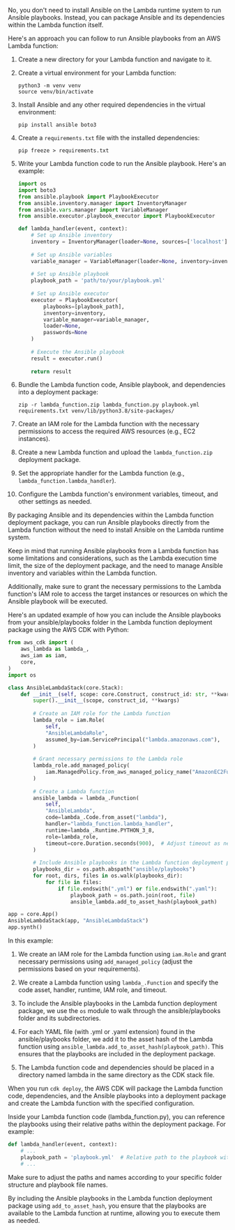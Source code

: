 No, you don't need to install Ansible on the Lambda runtime system to run Ansible playbooks. Instead, you can package Ansible and its dependencies within the Lambda function itself.

Here's an approach you can follow to run Ansible playbooks from an AWS Lambda function:

1. Create a new directory for your Lambda function and navigate to it.

2. Create a virtual environment for your Lambda function:
   ```
   python3 -m venv venv
   source venv/bin/activate
   ```

3. Install Ansible and any other required dependencies in the virtual environment:
   ```
   pip install ansible boto3
   ```

4. Create a `requirements.txt` file with the installed dependencies:
   ```
   pip freeze > requirements.txt
   ```

5. Write your Lambda function code to run the Ansible playbook. Here's an example:
   ```python
   import os
   import boto3
   from ansible.playbook import PlaybookExecutor
   from ansible.inventory.manager import InventoryManager
   from ansible.vars.manager import VariableManager
   from ansible.executor.playbook_executor import PlaybookExecutor
   
   def lambda_handler(event, context):
       # Set up Ansible inventory
       inventory = InventoryManager(loader=None, sources=['localhost'])
       
       # Set up Ansible variables
       variable_manager = VariableManager(loader=None, inventory=inventory)
       
       # Set up Ansible playbook
       playbook_path = 'path/to/your/playbook.yml'
       
       # Set up Ansible executor
       executor = PlaybookExecutor(
           playbooks=[playbook_path],
           inventory=inventory,
           variable_manager=variable_manager,
           loader=None,
           passwords=None
       )
       
       # Execute the Ansible playbook
       result = executor.run()
       
       return result
   ```

6. Bundle the Lambda function code, Ansible playbook, and dependencies into a deployment package:
   ```
   zip -r lambda_function.zip lambda_function.py playbook.yml requirements.txt venv/lib/python3.8/site-packages/
   ```

7. Create an IAM role for the Lambda function with the necessary permissions to access the required AWS resources (e.g., EC2 instances).

8. Create a new Lambda function and upload the `lambda_function.zip` deployment package.

9. Set the appropriate handler for the Lambda function (e.g., `lambda_function.lambda_handler`).

10. Configure the Lambda function's environment variables, timeout, and other settings as needed.

By packaging Ansible and its dependencies within the Lambda function deployment package, you can run Ansible playbooks directly from the Lambda function without the need to install Ansible on the Lambda runtime system.

Keep in mind that running Ansible playbooks from a Lambda function has some limitations and considerations, such as the Lambda execution time limit, the size of the deployment package, and the need to manage Ansible inventory and variables within the Lambda function.

Additionally, make sure to grant the necessary permissions to the Lambda function's IAM role to access the target instances or resources on which the Ansible playbook will be executed.

Here's an updated example of how you can include the Ansible playbooks from your ansible/playbooks folder in the Lambda function deployment package using the AWS CDK with Python:

```python
from aws_cdk import (
    aws_lambda as lambda_,
    aws_iam as iam,
    core,
)
import os

class AnsibleLambdaStack(core.Stack):
    def __init__(self, scope: core.Construct, construct_id: str, **kwargs) -> None:
        super().__init__(scope, construct_id, **kwargs)
        
        # Create an IAM role for the Lambda function
        lambda_role = iam.Role(
            self,
            "AnsibleLambdaRole",
            assumed_by=iam.ServicePrincipal("lambda.amazonaws.com"),
        )
        
        # Grant necessary permissions to the Lambda role
        lambda_role.add_managed_policy(
            iam.ManagedPolicy.from_aws_managed_policy_name("AmazonEC2FullAccess")
        )
        
        # Create a Lambda function
        ansible_lambda = lambda_.Function(
            self,
            "AnsibleLambda",
            code=lambda_.Code.from_asset("lambda"),
            handler="lambda_function.lambda_handler",
            runtime=lambda_.Runtime.PYTHON_3_8,
            role=lambda_role,
            timeout=core.Duration.seconds(900),  # Adjust timeout as needed
        )
        
        # Include Ansible playbooks in the Lambda function deployment package
        playbooks_dir = os.path.abspath("ansible/playbooks")
        for root, dirs, files in os.walk(playbooks_dir):
            for file in files:
                if file.endswith(".yml") or file.endswith(".yaml"):
                    playbook_path = os.path.join(root, file)
                    ansible_lambda.add_to_asset_hash(playbook_path)

app = core.App()
AnsibleLambdaStack(app, "AnsibleLambdaStack")
app.synth()
```

In this example:

1. We create an IAM role for the Lambda function using `iam.Role` and grant necessary permissions using `add_managed_policy` (adjust the permissions based on your requirements).

2. We create a Lambda function using `lambda_.Function` and specify the code asset, handler, runtime, IAM role, and timeout.

3. To include the Ansible playbooks in the Lambda function deployment package, we use the `os` module to walk through the ansible/playbooks folder and its subdirectories.

4. For each YAML file (with .yml or .yaml extension) found in the ansible/playbooks folder, we add it to the asset hash of the Lambda function using `ansible_lambda.add_to_asset_hash(playbook_path)`. This ensures that the playbooks are included in the deployment package.

5. The Lambda function code and dependencies should be placed in a directory named lambda in the same directory as the CDK stack file.

When you run `cdk deploy`, the AWS CDK will package the Lambda function code, dependencies, and the Ansible playbooks into a deployment package and create the Lambda function with the specified configuration.

Inside your Lambda function code (lambda_function.py), you can reference the playbooks using their relative paths within the deployment package. For example:

```python
def lambda_handler(event, context):
    # ...
    playbook_path = 'playbook.yml'  # Relative path to the playbook within the deployment package
    # ...
```

Make sure to adjust the paths and names according to your specific folder structure and playbook file names.

By including the Ansible playbooks in the Lambda function deployment package using `add_to_asset_hash`, you ensure that the playbooks are available to the Lambda function at runtime, allowing you to execute them as needed.
